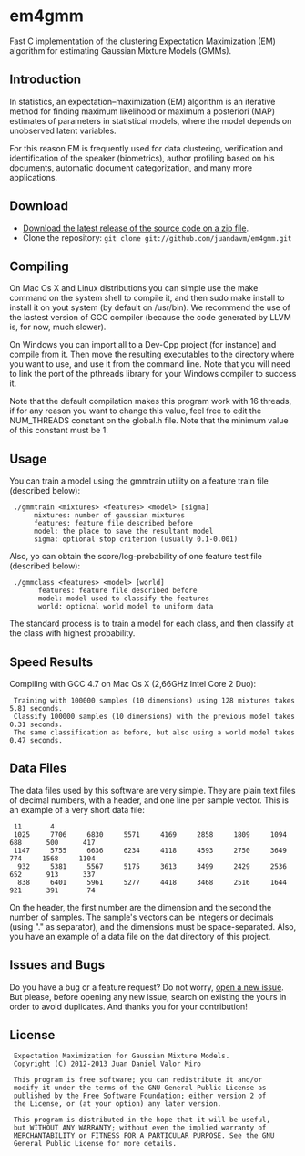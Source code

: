 em4gmm
======

Fast C implementation of the clustering Expectation Maximization (EM) algorithm for estimating Gaussian Mixture Models (GMMs).

Introduction
------------
In statistics, an expectation–maximization (EM) algorithm is an iterative method for finding maximum likelihood or maximum a posteriori (MAP) estimates of parameters in statistical models, where the model depends on unobserved latent variables.

For this reason EM is frequently used for data clustering, verification and identification of the speaker (biometrics), author profiling based on his documents, automatic document categorization, and many more applications.

Download
--------
* [Download the latest release of the source code on a zip file](https://github.com/juandavm/em4gmm/zipball/master).
* Clone the repository: `git clone git://github.com/juandavm/em4gmm.git`

Compiling
---------

On Mac Os X and Linux distributions you can simple use the make command on the system shell to compile it, and then sudo make install to install it on yout system (by default on /usr/bin). We recommend the use of the lastest version of GCC compiler (because the code generated by LLVM is, for now, much slower).

On Windows you can import all to a Dev-Cpp project (for instance) and compile from it. Then move the resulting executables to the directory where you want to use, and use it from the command line. Note that you will need to link the port of the pthreads library for your Windows compiler to success it.

Note that the default compilation makes this program work with 16 threads, if for any reason you want to change this value, feel free to edit the NUM_THREADS constant on the global.h file. Note that the minimum value of this constant must be 1.

Usage
-----

You can train a model using the gmmtrain utility on a feature train file (described below):

     ./gmmtrain <mixtures> <features> <model> [sigma]
          mixtures: number of gaussian mixtures
          features: feature file described before
          model: the place to save the resultant model
          sigma: optional stop criterion (usually 0.1-0.001)

Also, yo can obtain the score/log-probability of one feature test file (described below):

     ./gmmclass <features> <model> [world]
           features: feature file described before
           model: model used to classify the features
           world: optional world model to uniform data

The standard process is to train a model for each class, and then classify at the class with highest probability.

Speed Results
-------------

Compiling with GCC 4.7 on Mac Os X (2,66GHz Intel Core 2 Duo):

     Training with 100000 samples (10 dimensions) using 128 mixtures takes 5.81 seconds.
     Classify 100000 samples (10 dimensions) with the previous model takes 0.31 seconds.
     The same classification as before, but also using a world model takes 0.47 seconds.

Data Files
----------

The data files used by this software are very simple. They are plain text files of decimal numbers, with a header, and one line per sample vector. This is an example of a very short data file:

     11       4
     1025     7706     6830     5571     4169     2858     1809     1094      688      500      417
     1147     5755     6636     6234     4118     4593     2750     3649      774     1568     1104
      932     5381     5567     5175     3613     3499     2429     2536      652      913      337
      838     6401     5961     5277     4418     3468     2516     1644      921      391       74

On the header, the first number are the dimension and the second the number of samples. The sample's vectors can be integers or decimals (using "." as separator), and the dimensions must be space-separated. Also, you have an example of a data file on the dat directory of this project.

Issues and Bugs
---------------
Do you have a bug or a feature request? Do not worry, [open a new issue](https://github.com/juandavm/em4gmm/issues). But please, before opening any new issue, search on existing the yours in order to avoid duplicates. And thanks you for your contribution!

License
-------
     Expectation Maximization for Gaussian Mixture Models.
     Copyright (C) 2012-2013 Juan Daniel Valor Miro
     
     This program is free software; you can redistribute it and/or
     modify it under the terms of the GNU General Public License as
     published by the Free Software Foundation; either version 2 of
     the License, or (at your option) any later version.
     
     This program is distributed in the hope that it will be useful,
     but WITHOUT ANY WARRANTY; without even the implied warranty of
     MERCHANTABILITY or FITNESS FOR A PARTICULAR PURPOSE. See the GNU
     General Public License for more details.

